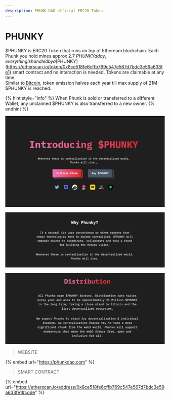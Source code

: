 ```yaml
---
description: PHUNK DAO official ERC20 Token
---
```


# PHUNKY

$PHUNKY is ERC20 Token that runs on top of Ethereum blockchain. Each Phunk you hold mines approx 2.7 $PHUNKY a day, everything is handled by a [$PHUNKY](https://etherscan.io/token/0x8ce518fe6cffb769c547e567d7bdc3e59a633fe1) smart contract and no interaction is needed. Tokens are claimable at any time. \
Similar to [Bitcoin](https://bitcoin.org), token emission halves each year till max supply of 21M $PHUNKY is reached.&#x20;

{% hint style="info" %}
When Phunk is sold or transferred to a different Wallet, any unclaimed $PHUNKY is also transferred to a new owner.&#x20;
{% endhint %}

![](<../.gitbook/assets/Screen Shot 2022-03-17 at 17.29.42.png>)

![](<../.gitbook/assets/Screen Shot 2022-03-17 at 18.07.36.png>)

![](<../.gitbook/assets/Screen Shot 2022-03-17 at 17.59.11.png>)

> WEBSITE

{% embed url="https://phunkdao.com" %}

> SMART CONTRACT

{% embed url="https://etherscan.io/address/0x8ce518fe6cffb769c547e567d7bdc3e59a633fe1#code" %}
